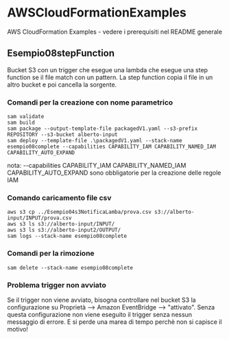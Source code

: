 # AWSCloudFormationExamples
AWS CloudFormation Examples - vedere i prerequisiti nel README generale

## Esempio08stepFunction
Bucket S3 con un trigger che esegue una lambda che esegue una step function se il file match con un pattern.
La step function copia il file in un altro bucket e poi cancella la sorgente.

### Comandi per la creazione con nome parametrico

```
sam validate
sam build
sam package --output-template-file packagedV1.yaml --s3-prefix REPOSITORY --s3-bucket alberto-input
sam deploy --template-file .\packagedV1.yaml --stack-name esempio08complete --capabilities CAPABILITY_IAM CAPABILITY_NAMED_IAM CAPABILITY_AUTO_EXPAND

```
nota: --capabilities CAPABILITY_IAM CAPABILITY_NAMED_IAM CAPABILITY_AUTO_EXPAND sono obbligatorie per la creazione delle regole IAM

### Comando caricamento file csv
```
aws s3 cp ../Esempio04s3NotificaLamba/prova.csv s3://alberto-input/INPUT/prova.csv
aws s3 ls s3://alberto-input/INPUT/
aws s3 ls s3://alberto-input2/OUTPUT/
sam logs --stack-name esempio08complete
```
### Comandi per la rimozione
```
sam delete --stack-name esempio08complete
```

### Problema trigger non avviato
Se il trigger non viene avviato, bisogna controllare nel bucket S3 la configurazione su Proprietà --> Amazon EventBridge --> "attivato". Senza questa configurazione non viene eseguito il trigger senza nessun messaggio di errore. E si perde una marea di tempo perchè non si capisce il motivo!

